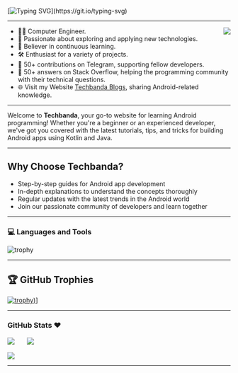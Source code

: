 <!--# नमस्ते (Namaste)🙏, I'm Techbanda!-->
[![Typing SVG](https://readme-typing-svg.demolab.com?font=Rubik+Mono+One&size=40&pause=1000&color=03FA6EFF&center=true&vCenter=true&repeat=false&random=false&width=1024&height=100&lines=%E0%A4%A8%E0%A4%AE%E0%A4%B8%E0%A5%8D%E0%A4%A4%E0%A5%87(Namaste)%F0%9F%99%8F%2C+I'm+Techbanda!)](https://git.io/typing-svg)
<hr>
<img align='right' src="https://i.pinimg.com/originals/e8/f4/53/e8f453469a3ec97ecd354df465d73913.gif">

- 👨‍💻 Computer Engineer.
- 🚀 Passionate about exploring and applying new technologies.
- 📖 Believer in continuous learning.
- 🛠️ Enthusiast for a variety of projects.
- 🤝 50+ contributions on Telegram, supporting fellow developers.
- 💬 50+ answers on Stack Overflow, helping the programming community with their technical questions.
- 🌐 Visit my Website [Techbanda Blogs](https://techbanda.com/blog/), sharing Android-related knowledge.

<hr>
Welcome to <strong>Techbanda</strong>, your go-to website for learning Android programming! Whether you're a beginner or an experienced developer, we've got you covered with the latest tutorials, tips, and tricks for building Android apps using Kotlin and Java.
<hr>

## Why Choose Techbanda?

- Step-by-step guides for Android app development
- In-depth explanations to understand the concepts thoroughly
- Regular updates with the latest trends in the Android world
- Join our passionate community of developers and learn together
<hr>

### 💻 Languages and Tools

![trophy](https://skillicons.dev/icons?i=androidstudio,kotlin,java,materialui,maven,gradle,firebase,sqlite,spring,idea,figma,xd,photoshop,bootstrap,html,css,php,fastapi,postman,mysql,mongodb,react,c,cpp,py,django,aws,gcp,vscode,stackoverflow,dotnet,blender,git,github,cloudflare,linux&perline=18)

<hr>

## 🏆 GitHub Trophies

[![trophy](https://github-profile-trophy.vercel.app/?username=Basudev2806&theme=discord&column=8&margin-w=5&margin-h=5))](https://github.com/Basudev2806/)]
<hr>

### GitHub Stats ❤️ 

<div>
   <img align="center" src="http://github-profile-summary-cards.vercel.app/api/cards/stats?username=Basudev2806&theme=nord_dark"/>
  &nbsp; &nbsp; &nbsp;
   <img align="center" src="https://github-readme-stats.vercel.app/api/top-langs/?username=Basudev2806&layout=compact&theme=dark&bg_color=2E3440&text_color=88C0D0&rank_icon=88C0D0"/>
   <br />
   <br />
   <img src="https://github-profile-summary-cards.vercel.app/api/cards/profile-details?username=Basudev2806&theme=nord_dark"/>
</div>

<hr>
